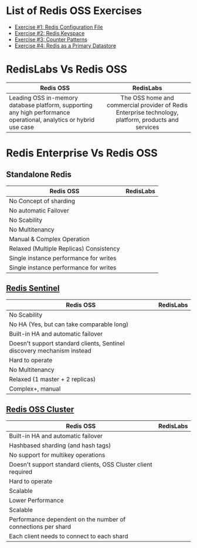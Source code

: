 # List of Redis OSS Exercises


- [Exercise #1: Redis Configuration File](https://github.com/ajeetraina/redis/tree/master/1/redis-conf)
- [Exercise #2: Redis Keyspace](https://github.com/ajeetraina/redis/blob/master/2/key%20space/README.md)
- [Exercise #3: Counter Patterns](https://github.com/ajeetraina/redis/blob/master/3/counting/README.md)
- [Exercise #4: Redis as a Primary Datastore]()



# RedisLabs Vs Redis OSS 

| Redis OSS       | RedisLabs       | 
| ------------- |:-------------:|
|   Leading OSS in-memory database platform, supporting any high performance operational, analytics or hybrid use case            |  The OSS home and commercial provider of Redis Enterprise technology, platform, products and services          |  

# Redis Enterprise Vs Redis OSS


## Standalone Redis

| Redis OSS       | RedisLabs       | 
| ------------- |:-------------:|
|   No Concept of sharding           |            |  
|   No automatic Failover           |            | 
|   No Scability         |            | 
|   No Multitenancy           |            | 
|   Manual & Complex Operation           |            | 
|   Relaxed (Multiple Replicas) Consistency           |            | 
|   Single instance performance for writes           |            | 
|   Single instance performance for writes           |            | 


## [Redis Sentinel](https://redis.io/topics/sentinel)

| Redis OSS     | RedisLabs      | 
| ------------- |:-------------:|
|   No Scability            |            |  
|   No HA (Yes, but can take comparable long)          |            | 
|   Built-in HA and automatic failover        |            | 
|   Doesn't support standard clients, Sentinel discovery mechanism instead          |            | 
|   Hard to operate          |            | 
|   No Multitenancy          |            | 
|   Relaxed (1 master + 2 replicas)         |            | 
|   Complex+, manual           |            | 


## [Redis OSS Cluster](https://redis.io/topics/cluster-tutorial)

| Redis OSS     | RedisLabs      | 
| ------------- |:-------------:|
|   Built-in HA and automatic failover           |            |  
|   Hash­based sharding (and hash tags)          |            | 
|   No support for multi­key operations      |            | 
|   Doesn't support standard clients, OSS Cluster client required         |            | 
|   Hard to operate        |            | 
|   Scalable        |            | 
|   Lower Performance       |            | 
|   Scalable        |            | 
| Performance dependent on the number of connections per shard |    |
| Each client needs to connect to each shard | |

